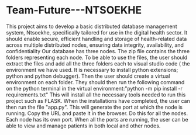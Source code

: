 # Team-Future---NTSOEKHE
This project aims to develop a basic distributed database management system, Ntsoekhe,  specifically tailored for use in the digital health sector. It should enable secure, efficient handling  and storage of health-related data across multiple distributed nodes, ensuring data integrity,  availability, and confidentiality
Our database has three nodes. The zip file contains the three folders representing each node. To be able to use the files, the user should extract the files and add all the three folders each to visual studio code ( the environment we have used. It is necessary to install python extensions; python and python debugger). Then the user should create a virtual environment on each folder. They should then run the following command on the python terminal in the virtual environment:"python -m pip install -r requirements.txt" This will install all the necessary tools needed to run this project such as FLASK.
When the installations have completed, the user can then run the file "app.py". This will generate the port at which the node is running. Copy the URL and paste it in the browser.
Do this for all the nodes. Each node has its own port. When all the ports are running, the user can be able to view and manage patients in both local and other nodes. 
